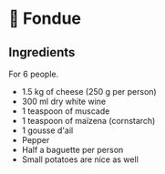 # 🧀 Fondue

## Ingredients

For 6 people.

* 1.5 kg of cheese (250 g per person)
* 300 ml dry white wine
* 1 teaspoon of muscade
* 1 teaspoon of maïzena (cornstarch)
* 1 gousse d'ail
* Pepper
* Half a baguette per person
* Small potatoes are nice as well
